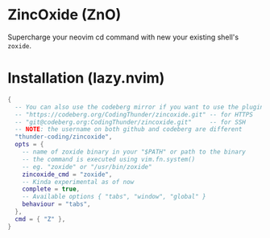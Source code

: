 # ZincOxide (ZnO)

Supercharge your neovim cd command with new your existing shell's `zoxide`.

# Installation (lazy.nvim)

```lua
{
  -- You can also use the codeberg mirror if you want to use the plugin without relying on GitHub
  -- "https://codeberg.org/CodingThunder/zincoxide.git" -- for HTTPS
  -- "git@codeberg.org:CodingThunder/zincoxide.git"     -- for SSH
  -- NOTE: the username on both github and codeberg are different
  "thunder-coding/zincoxide",
  opts = {
    -- name of zoxide binary in your "$PATH" or path to the binary
    -- the command is executed using vim.fn.system()
    -- eg. "zoxide" or "/usr/bin/zoxide"
    zincoxide_cmd = "zoxide",
    -- Kinda experimental as of now
    complete = true,
    -- Available options { "tabs", "window", "global" }
    behaviour = "tabs",
  },
  cmd = { "Z" },
}
```
